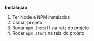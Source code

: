 **Instalação**
1. Ter Node e NPM instalados
2. Clonar projeto
3. Rodar `npm install` na raiz do projeto
4. Rodar `npm start` na raiz do projeto